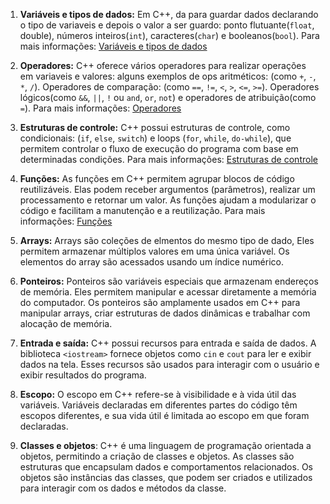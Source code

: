 1. **Variáveis e tipos de dados:** Em C++, da para guardar dados declarando
o tipo de variaveis e depois o valor a ser guardo:
ponto flutuante(`float`, double), números inteiros(`int`),
caracteres(`char`) e booleanos(`bool`).
Para mais informações: [Variáveis e tipos de dados](variaveis.md)

2. **Operadores:** C++ oferece vários operadores para realizar operações em
variaveis e valores: alguns exemplos de ops aritméticos: (como `+`, `-`, `*`, `/`).
Operadores de comparação: (como `==`, `!=`, `<`, `>`, `<=`, `>=`).
Operadores lógicos(como `&&`, `||`, `!` ou `and`, `or`, `not`) e operadores de atribuição(como `=`).
Para mais informações: [Operadores](operadores.md)

3. **Estruturas de controle:** C++ possui estruturas de controle, como condicionais:
(`if`, `else`, `switch`) e loops (`for`, `while`, `do-while`), que permitem controlar o fluxo de
execução do programa com base em determinadas condições.
Para mais informações: [Estruturas de controle](estruturasControle.md)

4. **Funções:** As funções em C++ permitem agrupar blocos de código reutilizáveis.
Elas podem receber argumentos (parâmetros), realizar um processamento e retornar um valor.
As funções ajudam a modularizar o código e facilitam a manutenção e a reutilização.
Para mais informações: [Funções](funcoes.md)

5. **Arrays:** Arrays são coleções de elmentos do mesmo tipo de dado, Eles permitem armazenar
múltiplos valores em uma única variável.
Os elementos do array são acessados usando um índice numérico.

6. **Ponteiros:** Ponteiros são variáveis especiais que armazenam endereços de memória. Eles
permitem manipular e acessar diretamente a memória do computador. Os ponteiros são amplamente
usados em C++ para manipular arrays, criar estruturas de dados dinâmicas e trabalhar com alocação de
memória.

7. **Entrada e saída:** C++ possui recursos para entrada e saída de dados. A biblioteca `<iostream>` fornece
objetos como `cin` e `cout` para ler e exibir dados na tela. Esses recursos são usados para interagir
com o usuário e exibir resultados do programa.

8. **Escopo:** O escopo em C++ refere-se à visibilidade e à vida útil das variáveis. Variáveis declaradas
em diferentes partes do código têm escopos diferentes, e sua vida útil é limitada ao escopo em que
foram declaradas.

9. **Classes e objetos**: C++ é uma linguagem de programação orientada a objetos, permitindo a criação
de classes e objetos. As classes são estruturas que encapsulam dados e comportamentos relacionados. Os
objetos são instâncias das classes, que podem ser criados e utilizados para interagir com os dados e
métodos da classe.

